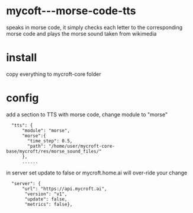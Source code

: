 # mycoft---morse-code-tts

speaks in morse code, it simply checks each letter to the corresponding morse code and plays the morse sound taken from wikimedia

# install

copy everything to mycroft-core folder

# config

add a section to TTS with morse code, change module to "morse"

      "tts": {
          "module": "morse",
          "morse":{
            "time_step": 0.5,
            "path": "/home/user/mycroft-core-base/mycroft/res/morse_sound_files/"
          }, 
          ......

in server set update to false or mycroft.home.ai will over-ride your change

      "server": {  
          "url": "https://api.mycroft.ai", 
           "version": "v1",  
           "update": false,  
           "metrics": false},
